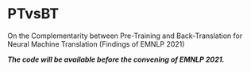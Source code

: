 # PTvsBT
On the Complementarity between Pre-Training and Back-Translation for Neural Machine Translation (Findings of EMNLP 2021)

***The code will be available before the convening of EMNLP 2021.***
